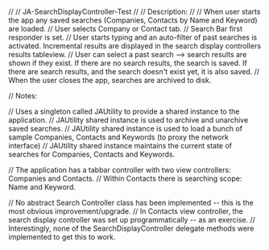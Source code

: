//
// JA-SearchDisplayController-Test
//
// Description:
// 
// When user starts the app any saved searches (Companies, Contacts by Name and Keyword) are loaded.
// User selects Company or Contact tab.
// Search Bar first responder is set.
// User starts typing and an auto-filter of past searches is activated. Incremental results are displayed in the search display controllers results tableview.
// User can select a past search --> search results are shown if they exist. If there are no search results, the search is saved. If there are search results, and the search doesn't exist yet, it is also saved.
// When the user closes the app, searches are archived to disk.

// Notes:

// Uses a singleton called JAUtility to provide a shared instance to the application.
// JAUtility shared instance is used to archive and unarchive saved searches.
// JAUtility shared instance is used to load a bunch of sample Companies, Contacts and Keywords (to proxy the network interface)
// JAUtility shared instance maintains the current state of searches for Companies, Contacts and Keywords.

// The application has a tabbar controller with two view controllers: Companies and Contacts.
// Within Contacts there is searching scope: Name and Keyword.

// No abstract Search Controller class has been implemented -- this is the most obvious improvement/upgrade.
// In Contacts view controller, the search display controller was set up programmatically -- as an exercise.
// Interestingly, none of the SearchDisplayController delegate methods were implemented to get this to work.

